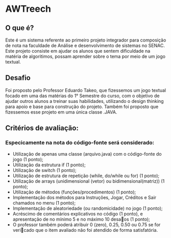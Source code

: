 # AWTreech
 
## O que é?
Este é um sistema referente ao primeiro projeto integrador para composição de nota na faculdade de Análise e desenvolvimento de sistemas no SENAC. Este projeto consiste em ajudar os alunos que sentem dificuldade na matéria de algoritimos, possam aprender sobre o tema por meio de um jogo textual.

## Desafio
Foi proposto pelo Professor Eduardo Takeo, que fizessemos um jogo textual focado em uma das matérias do 1° Semestre do curso, com o objetivo de ajudar outros alunos a treinar suas habilidades, utilizando o design thinking para apoio e base para construção do projeto. Também foi proposto que fizessemos esse projeto em uma única classe .JAVA.

## Critérios de avaliação:
### Especicamente na nota do código-fonte será considerado: 
- Utilização de apenas uma classe (arquivo.java) com o código-fonte do jogo (1 ponto);
- Utilização da estrutura if (1 ponto);
- Utilização de switch (1 ponto);
- Utilização de estrutura de repetição (while, do/while ou for) (1 ponto);
- Utilização de arrays (unidimensional (vetor) ou bidimensional(matriz)) (1 ponto);
- Utilização de métodos (funções/procedimentos) (1 ponto);
- Implementação dos métodos para Instruções, Jogar, Créditos e Sair chamados no menu (1 ponto);
- Implementação de aleatoriedade (ou randomicidade) no jogo (1 ponto); 
- Acréscimo de comentários explicativos no código (1 ponto), e apresentação de no mínimo 5 e no máximo 10 desaos (1 ponto);
- O professor também poderá atribuir 0 (zero), 0.25, 0.50 ou 0.75 se for vericado que o item avaliado
não foi atendido de forma satisfatória.
